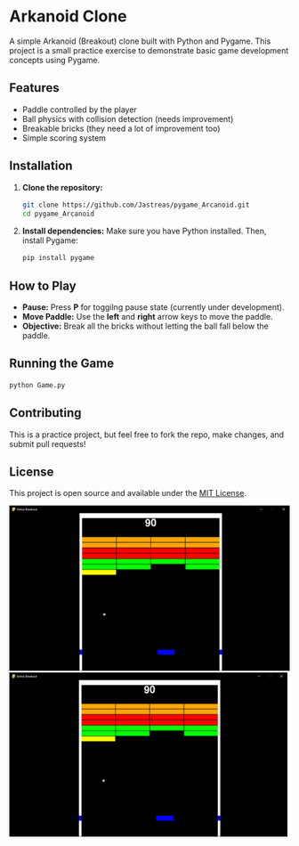 # Arkanoid Clone

A simple Arkanoid (Breakout) clone built with Python and Pygame. This project is a small practice exercise to demonstrate basic game development concepts using Pygame.

## Features
- Paddle controlled by the player
- Ball physics with collision detection (needs improvement)
- Breakable bricks (they need a lot of improvement too)
- Simple scoring system

## Installation

1. **Clone the repository:**
   ```bash
   git clone https://github.com/Jastreas/pygame_Arcanoid.git
   cd pygame_Arcanoid
   ```

2. **Install dependencies:**
   Make sure you have Python installed. Then, install Pygame:
   ```bash
   pip install pygame
   ```

## How to Play
- **Pause:** Press **P** for toggilng pause state (currently under development).
- **Move Paddle:** Use the **left** and **right** arrow keys to move the paddle.
- **Objective:** Break all the bricks without letting the ball fall below the paddle.

## Running the Game
```bash
python Game.py
```

## Contributing
This is a practice project, but feel free to fork the repo, make changes, and submit pull requests!

## License
This project is open source and available under the [MIT License](LICENSE).

![Game Screenshot](gameplay_screenshot.PNG)
<img src="gameplay_screenshot.PNG" alt="Game Screenshot" width="500"/>
